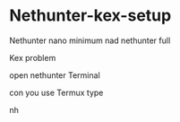 # Nethunter-kex-setup


Nethunter nano minimum nad nethunter full 

Kex problem

open nethunter Terminal

con you use Termux type 

nh 


